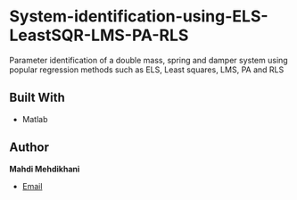 # System-identification-using-ELS-LeastSQR-LMS-PA-RLS
Parameter identification of a double mass, spring and damper system using popular regression methods such as ELS, Least squares, LMS, PA and RLS

## Built With

- Matlab


## Author

**Mahdi Mehdikhani**
- [Email](mailto:mahdi.mehdikhani@gmail.com?subject=Hi "Hi!")

